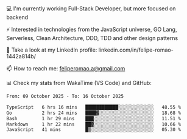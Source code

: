 💻 I'm currently working Full-Stack Developer, but more focused on backend

⚡ Interested in technologies from the JavaScript universe, GO Lang, Serverless, Clean Architecture, DDD, TDD and other design patterns

👥 Take a look at my LinkedIn profile: linkedin.com/in/felipe-romao-1442a814b/

📫 How to reach me: feliperomao.a@gmail.com

📊 Check my stats from WakaTime (VS Code) and GitHub:

<!--START_SECTION:waka-->

```txt
From: 09 October 2025 - To: 16 October 2025

TypeScript   6 hrs 16 mins   ████████████░░░░░░░░░░░░░   48.55 %
Go           2 hrs 24 mins   ████▓░░░░░░░░░░░░░░░░░░░░   18.68 %
Bash         1 hr 29 mins    ███░░░░░░░░░░░░░░░░░░░░░░   11.51 %
Markdown     1 hr 22 mins    ██▓░░░░░░░░░░░░░░░░░░░░░░   10.66 %
JavaScript   41 mins         █▒░░░░░░░░░░░░░░░░░░░░░░░   05.30 %
```

<!--END_SECTION:waka-->
